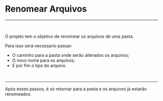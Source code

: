 <h1>Renomear Arquivos</h1>
<hr>
<br>
<p>O projeto tem o objetivo de renomear os arquivos de uma pasta.</p>
<p>Para isso será necessario passar:</p>
<ul>
  <li>O caminho para a pasta onde serão alterados os arquivos;</li>
  <li>O novo nome para os arquivos;</li>
  <li>E por fim o tipo do arquivo.</li>
</ul>
<br>
<hr>
<p>Após esses passos, é só retornar para a pasta e os arquivos já estarão renomeados.</p>
